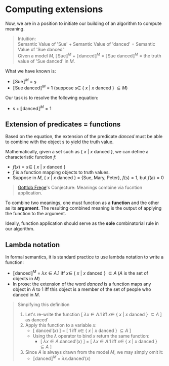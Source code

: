 # Computing extensions

Now, we are in a position to initiate our building of an algorithm to compute meaning. 

> Intuition: <br>
> Semantic Value of 'Sue' + Semantic Value of 'danced' = Semantic Value of 'Sue danced' <br>
> Given a model $M$, $⟦\text{Sue}⟧^M$ + $⟦\text{danced}⟧^M$ = $⟦\text{Sue danced}⟧^M$ = the truth value of 'Sue danced' in $M$.

What we have known is:
- $⟦\text{Sue}⟧^M$ = $\text{s}$
- $⟦\text{Sue danced}⟧^M$ = 1 (suppose  $\text{s} \in$ { $x$ | $x$ danced } $\subseteq M$)

Our task is to resolve the following equation:
- $\text{s} + ⟦\text{danced}⟧^M = 1$

## Extension of predicates = functions 

Based on the equation, the extension of the predicate *danced* must be able to combine with the object $\text{s}$ to yield the truth value. 

Mathematically, given a set such as { $x$ | $x$ danced }, we can define a characteristic function $f$: 
- $f(x) = x \in$ { $x$ | $x$ danced }
- $f$ is a function mapping objects to truth values. 
- Suppose in $M$, { $x$ | $x$ danced } = {Sue, Mary, Peter}, $f(\text{s}) = 1$, but $f(\text{a}) = 0$

> [Gottlob Frege](https://en.wikipedia.org/wiki/Gottlob_Frege)'s Conjecture: Meanings combine via fucntion application.

To combine two meanings, one must function as a **function** and the other as its **argument**. The resulting combined meaning is the output of applying the function to the argument.

Ideally, function application should serve as the **sole** combinatorial rule in our algorithm.

## Lambda notation

In formal semantics, it is standard practice to use lambda notation to write a function: 

-  $⟦\text{danced}⟧^M$ = $\lambda x \in A. 1$ iff $x \in$ { $x$ | $x$ danced } $\subseteq A$ ($A$ is the set of objects in $M$)
-  In prose: the extension of the word *danced* is a function maps any object in $A$ to 1 iff this object is a member of the set of people who danced in $M$.

> Simpifying this definition <br>
> 1. Let's re-write the function [ $\lambda x \in A. 1$ iff $x \in$ { $x$ | $x$ danced } $\subseteq A$ ] as $\text{danced}'$ 
> 2. Apply this function to a variable $x$: 
>    - [ $\text{danced}'(x)$ ] = [ 1 iff $x \in$ { $x$ | $x$ danced } $\subseteq A$ ] <br>
>    - Using the $\lambda$ operator to bind $x$ return the same function:
>      - [ $\lambda x \in A.\text{danced}'(x)$ ] = [ $\lambda x \in A.1$ iff $x \in$ { $x$ | $x$ danced } $\subseteq A$ ]
> 3. Since $A$ is always drawn from the model $M$, we may simply omit it:
>    - $⟦\text{danced}⟧^M$ = $\lambda x.\text{danced}'(x)$


